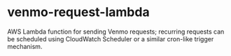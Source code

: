 # venmo-request-lambda
AWS Lambda function for sending Venmo requests; recurring requests can be scheduled using CloudWatch Scheduler or a similar cron-like trigger mechanism.
